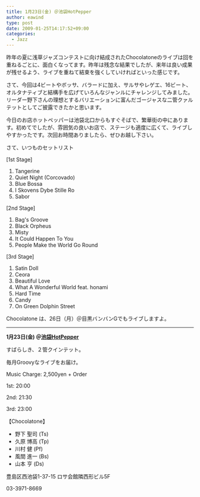 ```yaml
---
title: 1月23日(金) ＠池袋HotPepper
author: eawind
type: post
date: 2009-01-25T14:17:52+09:00
categories:
  - Jazz
---
```

昨年の夏に浅草ジャズコンテストに向け結成されたChocolatoneのライブは回を重ねるごとに、面白くなってます。昨年は残念な結果でしたが、来年は良い成果が残せるよう、ライブを重ねて結束を強くしていければといった感じです。

さて、今回は4ビートやボッサ、バラードに加え、サルサやレゲエ、16ビート、オルタナティブと結構手を広げていろんなジャンルにチャレンジしてみました。リーダー野下さんの理想とするバリエーションに富んだゴージャスな二管クァルテットとしてご披露できたかと思います。

今日のお店ホットペッパーは池袋北口からもすぐそばで、繁華街の中にあります。初めてでしたが、雰囲気の良いお店で、ステージも適度に広くて、ライブしやすかったです。次回お時間ありましたら、ぜひお越し下さい。

さて、いつものセットリスト

[1st Stage]

1. Tangerine
2. Quiet Night (Corcovado)
3. Blue Bossa
4. I Skovens Dybe Stille Ro
5. Sabor

[2nd Stage]

1. Bag's Groove
2. Black Orpheus
3. Misty
4. It Could Happen To You
5. People Make the World Go Round

[3rd Stage]

1. Satin Doll
2. Ceora
3. Beautiful Love
4. What A Wonderful World feat. honami
5. Hard Time
6. Candy
7. On Green Dolphin Street

Chocolatone は、26日（月）＠目黒バンバンGでもライブしますよ。

* * *

**1月23日(金) ＠<a href="http://jazzhotpepper.com/" target="_blank">池袋HotPepper</a>**

すばらしき、２管クインテット。

毎月Groovyなライブをお届け。

Music Charge: 2,500yen + Order

1st: 20:00

2nd: 21:30

3rd: 23:00

【Chocolatone】

- 野下 聖司 (Ts)
- 久原 博高 (Tp)
- 川村 健 (Pf)
- 風間 進一 (Bs)
- 山本 亨 (Ds)

豊島区西池袋1-37-15 ロサ会館隣西形ビル5F

03-3971-8669
